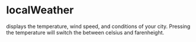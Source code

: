 # localWeather
displays the temperature, wind speed, and conditions of your city. Pressing the temperature will switch the between celsius and farenheight.
